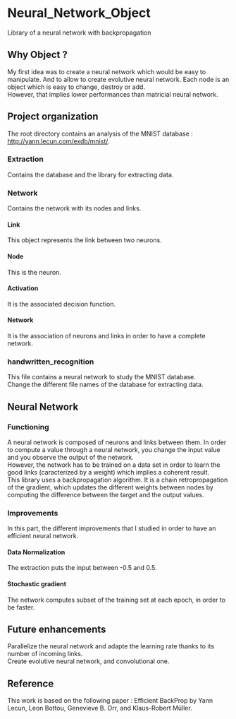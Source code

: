 # Neural_Network_Object
Library of a neural network with backpropagation

## Why Object ?
My first idea was to create a neural network which would be easy to manipulate. And to allow to create evolutive neural network. Each node is an object which is easy to change, destroy or add.  
However, that implies lower performances than matricial neural network.

## Project organization
The root directory contains an analysis of the MNIST database :  http://yann.lecun.com/exdb/mnist/.

### Extraction
Contains the database and the library for extracting data.

### Network
Contains the network with its nodes and links.
#### Link
This object represents the link between two neurons.
#### Node
This is the neuron.
#### Activation
It is the associated decision function.
#### Network
It is the association of neurons and links in order to have a complete network.

### handwritten_recognition
This file contains a neural network to study the MNIST database.  
Change the different file names of the database for extracting data.

## Neural Network
### Functioning
A neural network is composed of neurons and links between them. In order to compute a value through a neural network, you change the input value and you observe the output of the network.  
However, the network has to be trained on a data set in order to learn the good links (caracterized by a weight) which implies a coherent result.  
This library uses a backpropagation algorithm. It is a chain retropropagation of the gradient, which updates the different weights between nodes by computing the difference between the target and the output values.

### Improvements
In this part, the different improvements that I studied in order to have an efficient neural network.

#### Data Normalization
The extraction puts the input between -0.5 and 0.5.

#### Stochastic gradient
The network computes subset of the training set at each epoch, in order to be faster.

## Future enhancements
Parallelize the neural network and adapte the learning rate thanks to its number of incoming links.  
Create evolutive neural network, and convolutional one.

## Reference
This work is based on the following paper : Efficient BackProp by Yann Lecun, Leon Bottou, Genevieve B. Orr, and Klaus-Robert Müller.

